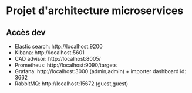# Projet d'architecture microservices

## Accès dev
* Elastic search: http://localhost:9200
* Kibana: http://localhost:5601
* CAD advisor: http://localhost:8005/
* Prometheus: http://localhost:9090/targets
* Grafana:  http://localhost:3000 (admin,admin) + importer dashboard id: 3662
* RabbitMQ: http://localhost:15672 (guest,guest) 


